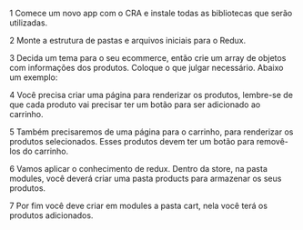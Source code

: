 1 Comece um novo app com o CRA e instale todas as bibliotecas que serão utilizadas.

2 Monte a estrutura de pastas e arquivos iniciais para o Redux.

3 Decida um tema para o seu ecommerce, então crie um array de objetos com informações dos produtos. Coloque o que julgar necessário. Abaixo um exemplo:

4 Você precisa criar uma página para renderizar os produtos, lembre-se de que cada produto vai precisar ter um botão para ser adicionado ao carrinho.

5 Também precisaremos de uma página para o carrinho, para renderizar os produtos selecionados. Esses produtos devem ter um botão para removê-los do carrinho.

6 Vamos aplicar o conhecimento de redux. Dentro da store, na pasta modules, você deverá criar uma pasta products para armazenar os seus produtos.

7 Por fim você deve criar em modules a pasta cart, nela você terá os produtos adicionados.
